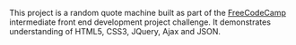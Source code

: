 This project is a random quote machine built as part of the [FreeCodeCamp](https://www.freecodecamp.com/challenges/build-a-random-quote-machine) intermediate front end development project challenge.
It demonstrates understanding of HTML5, CSS3, JQuery, Ajax and JSON. 
